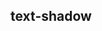 ## text-shadow


<!-- CSSJSON.text-shadow.description -->

<!-- CSSJSON.text-shadow.compatibility -->

<!-- CSSJSON.text-shadow.syntax -->

<!-- CSSJSON.text-shadow.values -->

<!-- CSSJSON.text-shadow.defaultValue -->

<!-- CSSJSON.text-shadow.unixTags -->

<!-- CSSJSON.text-shadow.example -->

<!-- CSSJSON.text-shadow.reference -->